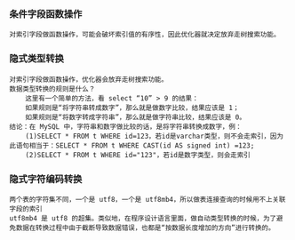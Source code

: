 ### 条件字段函数操作
    对索引字段做函数操作，可能会破坏索引值的有序性，因此优化器就决定放弃走树搜索功能。
    
### 隐式类型转换
    对索引字段做函数操作，优化器会放弃走树搜索功能。
    数据类型转换的规则是什么？
        这里有一个简单的方法，看 select “10” > 9 的结果：
        如果规则是“将字符串转成数字”，那么就是做数字比较，结果应该是 1；
        如果规则是“将数字转成字符串”，那么就是做字符串比较，结果应该是 0。
    结论：在 MySQL 中，字符串和数字做比较的话，是将字符串转换成数字，例：
        (1)SELECT * FROM t WHERE id=123，若id是varchar类型，则不会走索引，因为此语句相当于：SELECT * FROM t WHERE CAST(id AS signed int) =123; 
        (2)SELECT * FROM t WHERE id="123"，若id是数字类型，则会走索引
        
### 隐式字符编码转换
    两个表的字符集不同，一个是 utf8，一个是 utf8mb4，所以做表连接查询的时候用不上关联字段的索引
    utf8mb4 是 utf8 的超集。类似地，在程序设计语言里面，做自动类型转换的时候，为了避免数据在转换过程中由于截断导致数据错误，也都是“按数据长度增加的方向”进行转换的。